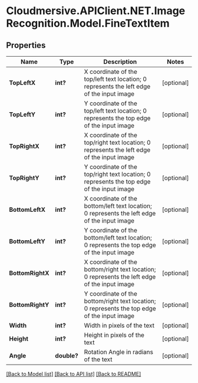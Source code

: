 # Cloudmersive.APIClient.NET.ImageRecognition.Model.FineTextItem
## Properties

Name | Type | Description | Notes
------------ | ------------- | ------------- | -------------
**TopLeftX** | **int?** | X coordinate of the top/left text location; 0 represents the left edge of the input image | [optional] 
**TopLeftY** | **int?** | Y coordinate of the top/left text location; 0 represents the top edge of the input image | [optional] 
**TopRightX** | **int?** | X coordinate of the top/right text location; 0 represents the left edge of the input image | [optional] 
**TopRightY** | **int?** | Y coordinate of the top/right text location; 0 represents the top edge of the input image | [optional] 
**BottomLeftX** | **int?** | X coordinate of the bottom/left text location; 0 represents the left edge of the input image | [optional] 
**BottomLeftY** | **int?** | Y coordinate of the bottom/left text location; 0 represents the top edge of the input image | [optional] 
**BottomRightX** | **int?** | X coordinate of the bottom/right text location; 0 represents the left edge of the input image | [optional] 
**BottomRightY** | **int?** | Y coordinate of the bottom/right text location; 0 represents the top edge of the input image | [optional] 
**Width** | **int?** | Width in pixels of the text | [optional] 
**Height** | **int?** | Height in pixels of the text | [optional] 
**Angle** | **double?** | Rotation Angle in radians of the text | [optional] 

[[Back to Model list]](../README.md#documentation-for-models) [[Back to API list]](../README.md#documentation-for-api-endpoints) [[Back to README]](../README.md)

